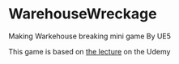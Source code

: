 # WarehouseWreckage
Making Warkehouse breaking mini game By UE5


This game is based on [the lecture](https://www.udemy.com/course/unrealcourse-korean/?couponCode=KEEPLEARNING) on the Udemy

